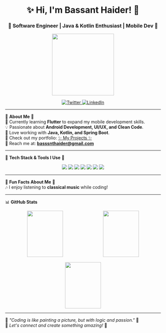 <h1 align="center">✨ Hi, I'm Bassant Haider! 👋</h1>
<h3 align="center">💖 Software Engineer | Java & Kotlin Enthusiast | Mobile Dev 💖</h3>

<p align="center">
  <!-- Use a working GIF -->
  <img src="https://media1.giphy.com/media/v1.Y2lkPTc5MGI3NjExMXM4NDkwem4xa2V6b3ZjNW51cGFlYXJmY3ExbmFxMDJwbGszZGExaSZlcD12MV9pbnRlcm5hbF9naWZfYnlfaWQmY3Q9Zw/HzPtbOKyBoBFsK4hyc/giphy.gif" width="200">

</p>

<p align="center">
  <a href="https://twitter.com/basanthaider" target="blank">
    <img src="https://img.shields.io/twitter/follow/basanthaider?logo=twitter&style=for-the-badge&color=ff69b4&labelColor=ffffff&logoColor=ffffff" alt="Twitter">
  </a>
  <a href="https://linkedin.com/in/bassanthaider" target="blank">
    <img src="https://img.shields.io/badge/LinkedIn-Bassant%20Haider-blueviolet?style=for-the-badge&logo=linkedin&color=ff8c00&labelColor=ffffff" alt="LinkedIn">
  </a>
</p>

---

🌸 **About Me** 🌸  
🌱 Currently learning **Flutter** to expand my mobile development skills.  
💡 Passionate about **Android Development, UI/UX, and Clean Code**.  
🚀 Love working with **Java, Kotlin, and Spring Boot**.  
📂 Check out my portfolio: [✨ My Projects ✨](https://bassanthaider.my.canva.site/)  
📩 Reach me at: **basssnthaider@gmail.com**  

---

💖 **Tech Stack & Tools I Use** 💖  
<p align="center">
  <img src="https://img.shields.io/badge/Code-Java-blueviolet?style=for-the-badge&logo=java">
  <img src="https://img.shields.io/badge/Code-Kotlin-purple?style=for-the-badge&logo=kotlin">
  <img src="https://img.shields.io/badge/Framework-SpringBoot-green?style=for-the-badge&logo=spring">
  <img src="https://img.shields.io/badge/Database-MySQL-blue?style=for-the-badge&logo=mysql">
  <img src="https://img.shields.io/badge/Cloud-Firebase-orange?style=for-the-badge&logo=firebase">
  <img src="https://img.shields.io/badge/Tool-Docker-blue?style=for-the-badge&logo=docker">
  <img src="https://img.shields.io/badge/VersionControl-Git-pink?style=for-the-badge&logo=git">
</p>

---

🎀 **Fun Facts About Me** 🎀  
🎶 I enjoy listening to **classical music** while coding!   

---

📊 **GitHub Stats**  
<p align="center">
  <img src="https://github-readme-stats.vercel.app/api?username=basanthaider&show_icons=true&theme=rose_pine&hide_border=true" width="48%" height="150">
  <img src="https://github-readme-streak-stats.herokuapp.com/?user=basanthaider&theme=rose_pine&hide_border=true" width="48%" height="150">
</p>

<p align="center">
  <img src="https://github-readme-stats.vercel.app/api/top-langs/?username=basanthaider&layout=compact&theme=rose_pine&hide_border=true" width="48%" height="150">
</p>

---

🌸 *"Coding is like painting a picture, but with logic and passion."* 🌸  
💖 *Let's connect and create something amazing!* 💖  
